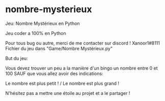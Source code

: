 # nombre-mysterieux
Jeu: Nombre Mystérieux en Python

Jeu coder a 100% en Python

Pour tous bug ou autre, merci de me contacter sur discord ! Xanoor1#8111
Fichier du jeu dans "Game/Nombre Mystérieux.py"

But du jeu:

Vous devez trouver un peu a la manière d'un bingo un nombre entre 0 et 100 SAUF que vous allez avoir des indications:

Le nombre est plus petit ! / Le nombre est plus grand !

N'hésitez pas a mettre une étoile au projet et a le partager !
